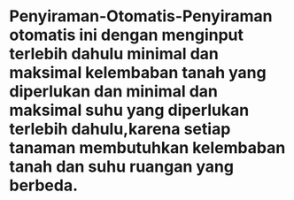# Penyiraman-Otomatis-Penyiraman otomatis ini dengan menginput terlebih dahulu minimal dan maksimal kelembaban tanah yang diperlukan dan minimal dan maksimal suhu yang diperlukan terlebih dahulu,karena setiap tanaman membutuhkan kelembaban tanah dan suhu ruangan yang berbeda.

